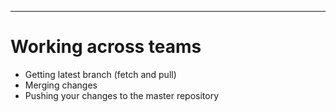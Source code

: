 
---

# Working across teams

* Getting latest branch (fetch and pull)
* Merging changes
* Pushing your changes to the master repository
